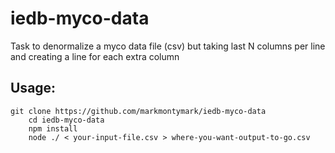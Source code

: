 # iedb-myco-data

Task to denormalize a myco data file (csv) but taking last N columns per line
and creating a line for each extra column

## Usage:

    git clone https://github.com/markmontymark/iedb-myco-data
		cd iedb-myco-data
		npm install
		node ./ < your-input-file.csv > where-you-want-output-to-go.csv
